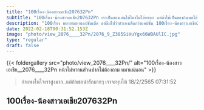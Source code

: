 ```yaml
---
title: "100เรื่อง-น้องสาวเอเชีย207632Pn"
subtitle: "100เรื่อง-น้องสาวเอเชีย207632Pn เราเป็นของเล่นให้ใครไม่ได้หรอก แต่ถ้าให้เป็นของกินพอได้อยู่"
description: "100เรื่อง พยายามหาแคปชั่นเด็ด แต่ลืมไปว่าตัวเองเด็ดกว่าแคปชั่น 100เรื่อง-น้องสาวเอเชีย207632Pn 18/2/2565 07:31:52"
date: 2022-02-18T00:31:52.153Z
image: "photo/view_2076____32Pn/2076_9_Z385SiHuYgx66WBAUlIC.jpg"
type: "regular"
draft: false
---
```


{{< foldergallery src="photo/view_2076____32Pn/" alt="100เรื่อง-น้องสาวเอเชีย__2076____32Pn หน้าไม่หวานส่วนปากไม่ต้องถาม หมาแน่นอน" >}}


> กำแพงในใจเราสูงมาก..แต่ถ้าเธอน่ารักมากๆ เราจะทุบให้ 18/2/2565 07:31:52

## 100เรื่อง-น้องสาวเอเชีย207632Pn
